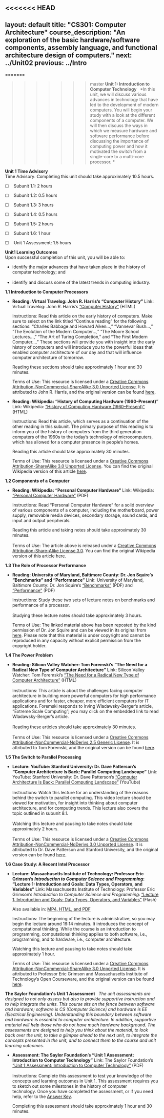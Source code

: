 <<<<<<< HEAD
---
layout: default
title: "CS301: Computer Architecture"
course_description: "An exploration of the basic hardware/software components, assembly language, and functional architecture design of computers."
next: ../Unit02
previous: ../Intro
---
=======
>>>>>>> master
**Unit 1: Introduction to Computer Technology** <span id="1"></span> 
*In this unit, we will discuss various advances in technology that have
led to the development of modern computers. You will begin your study
with a look at the different components of a computer. We will then
discuss the ways in which we measure hardware and software performance
before discussing the importance of computing power and how it motivated
the switch from a single-core to a multi-core processor. *

**Unit 1 Time Advisory**  
Time Advisory: Completing this unit should take approximately 10.5
hours.  
  
 ☐    Subunit 1.1: 2 hours  
  
 ☐    Subunit 1.2: 0.5 hours  
  
 ☐    Subunit 1.3: 3 hours  
  
 ☐    Subunit 1.4: 0.5 hours  
  
 ☐    Subunit 1.5: 2 hours  
  
 ☐    Subunit 1.6: 1 hour   
  
 ☐    Unit 1 Assessment: 1.5 hours

**Unit1 Learning Outcomes**  
Upon successful completion of this unit, you will be able to:  
-   identify the major advances that have taken place in the history of
    computer technology; and  
      
-   identify and discuss some of the latest trends in computing
    industry.

**1.1 Introduction to Computer Processors** <span id="1.1"></span> 
-   **Reading: Virtual Travelog: John R. Harris’s “Computer History”**
    Link: Virtual Travelog: John R. Harris’s [“Computer
    History”](http://resources.saylor.org.s3.amazonaws.com/CS/CS301/CS301-1.1-VirtualTravelogEarlyComputerHistory-CCBYNCSA_files/CS301-1.1-VirtualTravelogEarlyComputerHistory-CCBYNCSA.html)
    (HTML)  
      
     Instructions: Read this article on the early history of computers.
    Make sure to select on the link titled “Continue reading” for the
    following sections: “Charles Babbage and Howard Aiken…,” “Vannevar
    Bush…,” “The Evolution of the Modern Computer…,” “The Moore School
    Lectures…,” “The Art of Turing Completion,” and “The First Modern
    Computer….” These sections will provide you with insight into the
    early history of computers and will introduce you to the powerful
    ideas that enabled computer architecture of our day and that will
    influence computer architecture of tomorrow.  
      
     Reading these sections should take approximately 1 hour and 30
    minutes.  
      
     Terms of Use: This resource is licensed under a [Creative Commons
    Attribution-NonCommercial-ShareAlike 3.0 Unported
    License](http://creativecommons.org/licenses/by-nc-sa/3.0/). It is
    attributed to John R. Harris, and the original version can be found
    [here](http://www.virtualtravelog.net/category/computer-history/).

-   **Reading: Wikipedia: “History of Computing Hardware
    (1960–Present)”**
    Link: Wikipedia: [“History of Computing Hardware
    (1960–Present)”](http://resources.saylor.org.s3.amazonaws.com/CS/CS301/CS301-1.1-Wiki-Historyofcomputinghardware-1960s%E2%80%93present-Wikipediathefreeencyclopedia-CCBYNCSA_files/CS301-1.1-Wiki-Historyofcomputinghardware-1960s%E2%80%93present-Wikipediathefreeencyclopedia-CCBYNCSA.html)
    (HTML)   
      
     Instructions: Read this article, which serves as a continuation of
    the other reading in this subunit. The primary purpose of this
    reading is to inform you of the history of computers from the third
    generation computers of the 1960s to the today’s technology of
    microcomputers, which has allowed for a computer presence in
    people’s homes.  
      
     Reading this article should take approximately 30 minutes.  
      
     Terms of Use: This resource is licensed under a [Creative Commons
    Attribution-ShareAlike 3.0 Unported
    License](http://creativecommons.org/licenses/by-sa/3.0/). You can
    find the original Wikipedia version of this
    article [here](http://en.wikipedia.org/wiki/History_of_computing_hardware_%281960s%E2%80%93present%29).

**1.2 Components of a Computer** <span id="1.2"></span> 
-   **Reading: Wikipedia: “Personal Computer Hardware”**
    Link: Wikipedia: [“Personal Computer
    Hardware”](http://www.saylor.org/site/wp-content/uploads/2011/05/personal-computer-hardware.pdf)
    (PDF)  
      
     Instructions: Read “Personal Computer Hardware” for a solid
    overview of various components of a computer, including the
    motherboard, power supply, removable media devices, secondary
    storage, sound cards, and input and output peripherals.  
      
     Reading this article and taking notes should take approximately 30
    minutes.  
        
     Terms of Use: The article above is released under a [Creative
    Commons Attribution-Share-Alike License
    3.0](http://creativecommons.org/licenses/by-sa/3.0/). You can find
    the original Wikipedia version of this article
    [here](http://en.wikipedia.org/wiki/Personal_computer_hardware).

**1.3 The Role of Processor Performance** <span id="1.3"></span> 
-   **Reading: University of Maryland, Baltimore County: Dr. Jon
    Squire’s “Benchmarks” and “Performance”**
    Link: University of Maryland, Baltimore County: Dr. Jon Squire’s
    [“Benchmarks”](http://www.saylor.org/site/wp-content/uploads/2011/06/CS301.pdf)
    (PDF) and
    [“Performance”](http://www.saylor.org/site/wp-content/uploads/2011/06/CS301-1.3.pdf)
    (PDF)  
      
     Instructions: Study these two sets of lecture notes on benchmarks
    and performance of a processor.   
        
     Studying these lecture notes should take approximately 3 hours.  
      
     Terms of Use: The linked material above has been reposted by the
    kind permission of Dr. Jon Squire and can be viewed in its original
    from [here](http://www.cs.umbc.edu/~squire/cs411_l2.html). Please
    note that this material is under copyright and cannot be reproduced
    in any capacity without explicit permission from the copyright
    holder. 

**1.4 The Power Problem** <span id="1.4"></span> 
-   **Reading: Silicon Valley Watcher: Tom Foremski’s “The Need for a
    Radical New Type of Computer Architecture”**
    Link: Silicon Valley Watcher: Tom Foremski’s [“The Need for a
    Radical New Type of Computer
    Architecture”](http://resources.saylor.org.s3.amazonaws.com/CS/CS301/CS301-1.4-TheNeedForARadicalNewTypeOfComputerArchitecture-SVW-CCBYNCSA_files/CS301-1.4-TheNeedForARadicalNewTypeOfComputerArchitecture-SVW-CCBYNCSA.html)
    (HTML)  
        
     Instructions: This article is about the challenges facing computer
    architecture in building more powerful computers for high
    performance applications and for faster, cheaper, more efficient
    computers for IT applications. Foremski responds to Irving
    Wladawsky-Berger’s article, “Extreme Scale Computing”; you may click
    on the embedded link to read Wladawsky-Berger’s article.  
        
     Reading these articles should take approximately 30 minutes.  
        
     Terms of Use: This resource is licensed under a [Creative Commons
    Attribution-NonCommercial-NoDerivs 2.5 Generic
    License](http://creativecommons.org/licenses/by-nc-nd/2.5/). It is
    attributed to Tom Foremski, and the original version can be found
    [here](http://www.siliconvalleywatcher.com/mt/archives/2010/02/the_need_for_a.php). 

**1.5 The Switch to Parallel Processing** <span id="1.5"></span> 
-   **Lecture: YouTube: Stanford University: Dr. Dave Patterson’s
    “Computer Architecture Is Back: Parallel Computing Landscape”**
    Link: YouTube: Stanford University: Dr. Dave Patterson’s [“Computer
    Architecture Is Back: Parallel Computing
    Landscape”](http://www.youtube.com/watch?v=On-k-E5HpcQ) (YouTube)  
        
     Instructions: Watch this lecture for an understanding of the
    reasons behind the switch to parallel computing. This video lecture
    should be viewed for motivation, for insight into thinking about
    computer architecture, and for computing trends. This lecture also
    covers the topic outlined in subunit 8.1.  
        
     Watching this lecture and pausing to take notes should take
    approximately 2 hours.  
        
     Terms of Use: This resource is licensed under a [Creative Commons
    Attribution-NonCommercial-NoDerivs 3.0 Unported
    License](http://creativecommons.org/licenses/by-nc-nd/3.0/). It is
    attributed to Dr. Dave Patterson and Stanford University, and the
    original version can be found
    [here](http://www.youtube.com/watch?v=On-k-E5HpcQ).

**1.6 Case Study: A Recent Intel Processor** <span id="1.6"></span> 
-   **Lecture: Massachusetts Institute of Technology: Professor Eric
    Grimson’s *Introduction to Computer Science and Programming*:
    “Lecture 1: Introduction and Goals: Data Types, Operators, and
    Variables”**
    Link: Massachusetts Institute of Technology: Professor Eric
    Grimson’s *Introduction to Computer Science and Programming*:
    [“Lecture 1: Introduction and Goals: Data Types, Operators, and
    Variables”](http://ocw.mit.edu/courses/electrical-engineering-and-computer-science/6-00-introduction-to-computer-science-and-programming-fall-2008/video-lectures/lecture-1/) (Flash)  
      
     Also available in: [MP4, HTML, and
    PDF](http://ocw.mit.edu/courses/electrical-engineering-and-computer-science/6-00-introduction-to-computer-science-and-programming-fall-2008/video-lectures/lecture-1/)  
      
     Instructions: The beginning of the lecture is administrative, so
    you may begin the lecture around 16:14 minutes. It introduces the
    concept of computational thinking. While the course is an
    introduction to programming, computational thinking applies to both
    software, i.e., programming, and to hardware, i.e., computer
    architecture.  
      
     Watching this lecture and pausing to take notes should take
    approximately 1 hour.  
      
     Terms of Use: This resource is licensed under a [Creative Commons
    Attribution-NonCommercial-ShareAlike 3.0 Unported
    License](http://creativecommons.org/licenses/by-nc-sa/3.0/). It is
    attributed to Professor Eric Grimson and Massachusetts Institute of
    Technology’s Open Courseware, and the original version can be found
    [here](http://ocw.mit.edu/courses/electrical-engineering-and-computer-science/6-00-introduction-to-computer-science-and-programming-fall-2008/video-lectures/lecture-1/). 

**The Saylor Foundation's Unit 1 Assessment** <span id="1.7"></span> 
*The unit assessments are designed to not only assess but also to
provide supportive instruction and to help integrate the units. This
course sits on the fence between software and hardware; software is CS
(Computer Science) and hardware is EE (Electrical Engineering).
Understanding this boundary between software and hardware is essential
to computer architecture. In addition, supportive material will help
those who do not have much hardware background. The assessments are
designed to help you think about the material, to look back over the
unit, to take a glimpse ahead to the next unit, to integrate the
concepts presented in the unit, and to connect them to the course and
unit learning outcomes.*

-   **Assessment: The Saylor Foundation’s “Unit 1 Assessment:
    Introduction to Computer Technology”**
    Link: The Saylor Foundation’s [“Unit 1 Assessment: Introduction to
    Computer
    Technology”](http://www.saylor.org/site/wp-content/uploads/2012/07/CS301-Computer-Architecture-Assessment-1.FINAL_.pdf)
    (PDF)  
        
     Instructions: Complete this assessment to test your knowledge of
    the concepts and learning outcomes in Unit 1. This assessment
    requires you to sketch out some milestones in the history of
    computer technology. Once you have completed the assessment, or if
    you need help, refer to the [Answer
    Key](http://www.saylor.org/site/wp-content/uploads/2012/07/CS301-Computer-Architecture-Assessment-1-Answer-Key.FINAL_.pdf).  
      
     Completing this assessment should take approximately 1 hour and 30
    minutes. 


